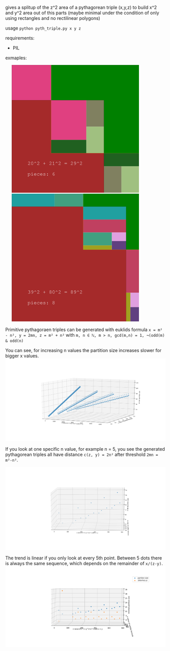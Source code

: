 gives a splitup of the z^2 area of a pythagorean triple (x,y,z) to build x^2 and y^2 area out of this parts
(maybe minimal under the condition of only using rectangles and no rectilinear polygons)

usage `python pyth_triple.py x y z`

requirements:
 - PIL


exmaples:

<img src="https://raw.githubusercontent.com/asdfkaba/pyth_triple/master/examples/20_21_29_triple.png" width="400" hspace="20"><img src="https://raw.githubusercontent.com/asdfkaba/pyth_triple/master/examples/39_80_89_triple.png" width="400" hspace="20">

Primitive pythagoraen triples can be generated with euklids formula
`x = m² - n², y = 2mn, z = m² + n²` with `m, n ∈ ℕ, m > n, gcd(m,n) = 1, ¬(odd(m) & odd(n)`

You can see, for increasing n values the partition size increases slower for bigger x values.
<img src="https://raw.githubusercontent.com/asdfkaba/pyth_triple/master/examples/stats1.png" width="800">

If you look at one specific n value, for example n = 5, you see the generated pythagorean triples all have distance `c(z, y) = 2n²` after threshold `2mn = m²-n²`.

<img src="https://raw.githubusercontent.com/asdfkaba/pyth_triple/master/examples/stats2.png" width="800">

The trend is linear if you only look at every 5th point. Between 5 dots there is always the same sequence, which depends on the remainder of `x/(z-y)`.
<img src="https://raw.githubusercontent.com/asdfkaba/pyth_triple/master/examples/stats3.png" width="800">
